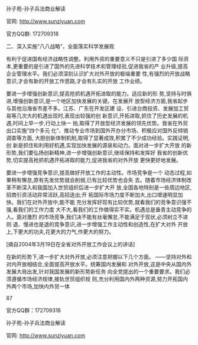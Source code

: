 孙子苑-孙子兵法商业解读

官网: http://www.sunziyuan.com

官方QQ群: 172709318

二、深入实施“八八战略”，全面落实科学发展观

有利于促进国有经济战略性调整。利用外资的重要意义不只是引进了多少国
际资本,更重要的是引进了国外的先进科学技术和管理经验,促进我省的产
业升级,提高企业管理水平。我们必须深刻认识扩大对外开放的极端重要
性,有强烈的开放战略意识,才会有新的开放工作思路,才会有扎实的开放
工作业绩。

要进一步增强创新意识,提高抢抓机遇开拓进取的能力。适应新的形
势,坚持与时俱进,增强创新意识,是一个地区加快发展的关键。在发展开
放型经济方面,我省起步与其他沿海省市差不多。江苏、广东在开发区建
设、引进台商投资、发展加工贸易等几次大的机遇出现时,表现出较强的创
新意识,开拓进取,抓住了历史发展的机遇,时间上早一步,行动上快一
拍,取得了开放型经济发展的领先优势。我省在外贸出口实施“四个多元
化”、推动专业市场到国外开办分市场、积极应对国外反倾销调查等方面,
大胆创新体制机制,取得了显著成效,积累了不少成功经验。实践证明,创
新是抓住和利用好机遇,实现加快发展的源泉和动力。面对进一步扩大开放
的新形势,我们要弘扬创新精神,进一步增强创新意识,继续保持和发挥好
我省的创新优势,切实提高抢抓机遇开拓进取的能力,促进我省的对外开放
更快更好地发展。

要进一步增强竞争意识,提高做好开放工作的主动性。市场竞争是一个
动态过程,如果稍有懈怠,原有先发优势就会削弱,已有比较优势也会失
去。随着市场经济体制改革不断深入和我国加入世贸组织后进一步扩大开
放,全国各地特别是一些周边地区,招商引资活动异常活跃,高招迭出;开
拓国际市场力度不断加大,出口增速明显加快。我们在对外开放中,能不能
充分发挥好现有比较优势,就看我们的竞争意识强不强,看我们的工作力度
大不大,看我们的工作做得实不实。机遇总是垂青主动竞争的人。面对激烈
的市场竞争,我们决不能有丝毫懈怠,不能满足于现状,必须树立不进则
退、慢进也是退的竞争意识,进一步增强工作主动性和创造性,在扩大对外
开放上,下更大的功夫,花更大的力气,作更大的努力。

[摘自2004年3月19日在全省对外开放工作会议上的讲话]

在新的形势下,进一步扩大对外开放,必须注意把握以下几个方面。
——坚持对外和对内开放相结合,全面提高开放水平。统筹国内发展和
对外开放,这是中央从国内外发展大局出发,针对我国发展的新形势新任务
向全党提出的一个重要要求。我们必须遵循市场经济规律,接轨世贸组织规
则,充分利用国内外两种资源,努力开拓国内外两个市场,加快内外贸一体

87

官方QQ群：172709318

孙子苑-孙子兵法商业解读

官网: http://www.sunziyuan.com